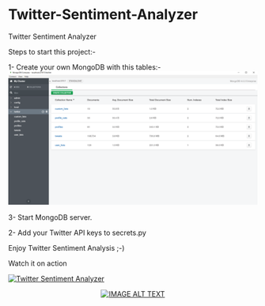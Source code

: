 # Twitter-Sentiment-Analyzer
Twitter Sentiment Analyzer

Steps to start this project:-

1- Create your own MongoDB with this tables:-
<img src="MongoDB-Config.png" />

3- Start MongoDB server.

2- Add your Twitter API keys to secrets.py

Enjoy Twitter Sentiment Analysis ;-)

Watch it on action

[![Twitter Sentiment Analyzer](http://img.youtube.com/vi/bGUw8hCrGLk/0.jpg)](https://www.youtube.com/watch?v=bGUw8hCrGLk "Twitter Sentiment Analyzer")


<div align="center">
  <a href="https://www.youtube.com/watch?v=bGUw8hCrGLk"><img src="https://img.youtube.com/vi/YOUTUBE_VIDEO_ID_HERE/0.jpg" alt="IMAGE ALT TEXT"></a>
</div>
